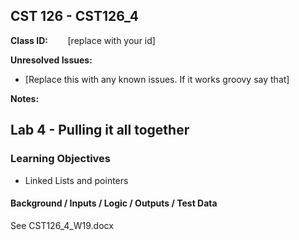 ## CST 126 - CST126_4

**Class ID:** &nbsp;&nbsp;&nbsp;&nbsp;&nbsp;&nbsp; [replace with your id]

**Unresolved Issues:**
+ [Replace this with any known issues.  If it works groovy say that]

**Notes:**



##  Lab 4 - Pulling it all together

### Learning Objectives

+ Linked Lists and pointers

#### Background / Inputs / Logic / Outputs / Test Data

See CST126_4_W19.docx
